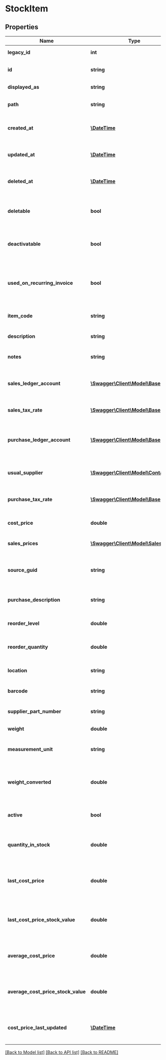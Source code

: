 # StockItem

## Properties
Name | Type | Description | Notes
------------ | ------------- | ------------- | -------------
**legacy_id** | **int** | The legacy ID for the item | [optional] 
**id** | **string** | The unique identifier for the item | [optional] 
**displayed_as** | **string** | The name of the resource | [optional] 
**path** | **string** | The API path for the resource | [optional] 
**created_at** | [**\DateTime**](\DateTime.md) | The datetime when the item was created | [optional] 
**updated_at** | [**\DateTime**](\DateTime.md) | The datetime when the item was last updated | [optional] 
**deleted_at** | [**\DateTime**](\DateTime.md) | The datetime when the item was deleted | [optional] 
**deletable** | **bool** | Indicates whether the stock item can be deleted | [optional] 
**deactivatable** | **bool** | Indicates whether the stock item can be deactivated | [optional] 
**used_on_recurring_invoice** | **bool** | Indicates whether the stock item has been used on a recurring invoice | [optional] 
**item_code** | **string** | The item code for the stock item | [optional] 
**description** | **string** | The stock item description | [optional] 
**notes** | **string** | The notes for the stock item | [optional] 
**sales_ledger_account** | [**\Swagger\Client\Model\Base**](Base.md) | The sales ledger account for the stock item | [optional] 
**sales_tax_rate** | [**\Swagger\Client\Model\Base**](Base.md) | The sales tax rate for the stock item | [optional] 
**purchase_ledger_account** | [**\Swagger\Client\Model\Base**](Base.md) | The purchase ledger account for the stock item | [optional] 
**usual_supplier** | [**\Swagger\Client\Model\Contact**](Contact.md) | The usual supplier for the stock item | [optional] 
**purchase_tax_rate** | [**\Swagger\Client\Model\Base**](Base.md) | The purchase tax rate for the stock item | [optional] 
**cost_price** | **double** | The cost price of the stock item | [optional] 
**sales_prices** | [**\Swagger\Client\Model\SalesPrice[]**](SalesPrice.md) | The sales prices for the stock item | [optional] 
**source_guid** | **string** | Used when importing stock items from external sources | [optional] 
**purchase_description** | **string** | The stock item purchase description | [optional] 
**reorder_level** | **double** | The reorder level for the stock item | [optional] 
**reorder_quantity** | **double** | The reorder quantity for the stock item | [optional] 
**location** | **string** | The location for the stock item | [optional] 
**barcode** | **string** | The barcode for the stock item | [optional] 
**supplier_part_number** | **string** | The supplier part number for stock item | [optional] 
**weight** | **double** | The weight of stock item | [optional] 
**measurement_unit** | **string** | The unit of measure of weight for stock item | [optional] 
**weight_converted** | **double** | The weight of stock item converted to the lowest unit of measurement | [optional] 
**active** | **bool** | Indicates whether the stock item is active | [optional] 
**quantity_in_stock** | **double** | The current quantity of the stock item held by the business | [optional] 
**last_cost_price** | **double** | The most recent &#39;purchase invoice&#39; or &#39;adjustment in&#39; price | [optional] 
**last_cost_price_stock_value** | **double** | The value of the current stock in terms of the last cost price | [optional] 
**average_cost_price** | **double** | The average price across all purchases of this stock item | [optional] 
**average_cost_price_stock_value** | **double** | The value of the current stock in terms of the average cost price | [optional] 
**cost_price_last_updated** | [**\DateTime**](\DateTime.md) | The date on which the last cost price was last updated | [optional] 

[[Back to Model list]](../README.md#documentation-for-models) [[Back to API list]](../README.md#documentation-for-api-endpoints) [[Back to README]](../README.md)


